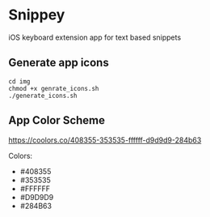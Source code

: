 # Snippey
iOS keyboard extension app for text based snippets

## Generate app icons

```
cd img
chmod +x genrate_icons.sh
./generate_icons.sh
```

## App Color Scheme

https://coolors.co/408355-353535-ffffff-d9d9d9-284b63

Colors:

- \#408355
- \#353535
- \#FFFFFF
- \#D9D9D9
- \#284B63
